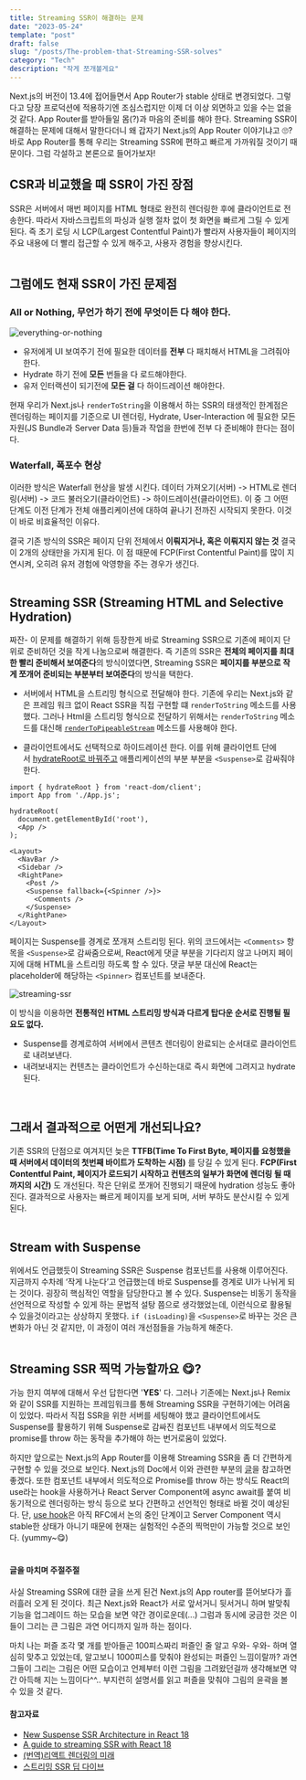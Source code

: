 ```yaml
---
title: Streaming SSR이 해결하는 문제
date: "2023-05-24"
template: "post"
draft: false
slug: "/posts/The-problem-that-Streaming-SSR-solves"
category: "Tech"
description: "작게 쪼개볼게요"
---
```

Next.js의 버전이 13.4에 접어들면서 App Router가 stable 상태로 변경되었다. 그렇다고 당장 프로덕션에 적용하기엔 조심스럽지만 이제 더 이상 외면하고 있을 수는 없을 것 같다. App Router를 받아들일 몸(?)과 마음의 준비를 해야 한다. Streaming SSR이 해결하는 문제에 대해서 말한다더니 왜 갑자기 Next.js의 App Router 이야기냐고 🙄? 바로 App Router를 통해 우리는 Streaming SSR에 편하고 빠르게 가까워질 것이기 때문이다. 그럼 각설하고 본론으로 들어가보자! 
## CSR과 비교했을 때 SSR이 가진 장점

SSR은 서버에서 매번 페이지를 HTML 형태로 완전히 렌더링한 후에 클라이언트로 전송한다. 따라서 자바스크립트의 파싱과 실행 절차 없이 첫 화면을 빠르게 그릴 수 있게 된다. 즉 초기 로딩 시 LCP(Largest Contentful Paint)가 빨라져 사용자들이 페이지의 주요 내용에 더 빨리 접근할 수 있게 해주고, 사용자 경험을 향상시킨다.
<br /><br />

## 그럼에도 현재 SSR이 가진 문제점
### All or Nothing, 무언가 하기 전에 무엇이든 다 해야 한다.
![everything-or-nothing](/media/everything-or-nothing.png)

- 유저에게 UI 보여주기 전에 필요한 데이터를 **전부** 다 패치해서 HTML을 그려줘야 한다.
- Hydrate 하기 전에 **모든** 번들을 다 로드해야한다.
- 유저 인터랙션이 되기전에 **모든 걸** 다 하이드레이션 해야한다.

현재 우리가 Next.js나 `renderToString`을 이용해서 하는 SSR의 태생적인 한계점은 렌더링하는 페이지를 기준으로 UI 렌더링, Hydrate, User-Interaction 에 필요한 모든 자원(JS Bundle과 Server Data 등)들과 작업을 한번에 전부 다 준비해야 한다는 점이다.

### Waterfall, 폭포수 현상

이러한 방식은 Waterfall 현상을 발생 시킨다. 데이터 가져오기(서버) -> HTML로 렌더링(서버) -> 코드 불러오기(클라이언트) -> 하이드레이션(클라이언트). 이 중 그 어떤 단계도 이전 단계가 전체 애플리케이션에 대하여 끝나기 전까진 시작되지 못한다. 이것이 바로 비효율적인 이유다.

결국 기존 방식의 SSR은 페이지 단위 전체에서 **이뤄지거나, 혹은 이뤄지지 않는 것** 결국 이 2개의 상태만을 가지게 된다. 이 점 때문에 FCP(First Contentful Paint)를 많이 지연시켜, 오히려 유저 경험에 악영향을 주는 경우가 생긴다.
<br /><br />

## Streaming SSR **(Streaming HTML and Selective Hydration)**

짜잔- 이 문제를 해결하기 위해 등장한게 바로 Streaming SSR으로 기존에 페이지 단위로 준비하던 것을 작게 나눔으로써 해결한다. 즉 기존의 SSR은 **전체의 페이지를 최대한 빨리 준비해서 보여준다**의 방식이였다면, Streaming SSR은 **페이지를 부분으로 작게 쪼개어 준비되는 부분부터 보여준다**의 방식을 택한다. 

- 서버에서 HTML을 스트리밍 형식으로 전달해야 한다. 기존에 우리는 Next.js와 같은 프레임 워크 없이 React SSR을 직접 구현할 떄 `renderToString` 메소드를 사용했다. 그러나 Html을 스트리밍 형식으로 전달하기 위해서는 `renderToString` 메소드를 대신해 [`renderToPipeableStream`](https://react.dev/reference/react-dom/server/renderToPipeableStream) 메소드를 사용해야 한다.

- 클라이언트에서도 선택적으로 하이드레이션 한다. 이를 위해 클라이언트 단에서 [hydrateRoot로 바꿔주고](https://github.com/reactwg/react-18/discussions/5) 애플리케이션의 부분 부분을 `<Suspense>`로 감싸줘야 한다.

```tsx
import { hydrateRoot } from 'react-dom/client';
import App from './App.js';

hydrateRoot(
  document.getElementById('root'),
  <App />
);

```


```tsx
<Layout>
  <NavBar />
  <Sidebar />
  <RightPane>
    <Post />
    <Suspense fallback={<Spinner />}>
      <Comments />
    </Suspense>
  </RightPane>
</Layout>
```


페이지는 Suspense를 경계로 쪼개져 스트리밍 된다. 위의 코드에서는 `<Comments>` 항목을 `<Suspense>`로 감싸줌으로써, React에게 댓글 부분을 기다리지 않고 나머지 페이지에 대해 HTML을 스트리밍 하도록 할 수 있다. 댓글 부분 대신에 React는 placeholder에 해당하는 `<Spinner>` 컴포넌트를 보내준다.

![streaming-ssr](/media/streaming-ssr.png)

이 방식을 이용하면 **전통적인 HTML 스트리밍 방식과 다르게 탑다운 순서로 진행될 필요도 없다.**

- Suspense를 경계로하여 서버에서 콘텐츠 렌더링이 완료되는 순서대로 클라이언트로 내려보낸다.
- 내려보내지는 컨텐츠는 클라이언트가 수신하는대로 즉시 화면에 그려지고 hydrate된다.
<br />

## 그래서 결과적으로 어떤게 개선되나요?

기존 SSR의 단점으로 여겨지던 늦은 **TTFB(Time To First Byte, 페이지를 요청했을 때 서버에서 데이터의 첫번째 바이트가 도착하는 시점)** 를 당길 수 있게 된다. **FCP(First Contentful Paint, 페이지가 로드되기 시작하고 컨텐츠의 일부가 화면에 렌더링 될 때 까지의 시간)** 도 개선된다. 작은 단위로 쪼개어 진행되기 때문에 hydration 성능도 좋아진다. 결과적으로 사용자는 빠르게 페이지를 보게 되며, 서버 부하도 분산시킬 수 있게 된다. 
<br /><br />


## Stream with Suspense

위에서도 언급했듯이 Streaming SSR은 Suspense 컴포넌트를 사용해 이루어진다. 지금까지 수차례 ‘작게 나눈다’고 언급했는데 바로 Suspense를 경계로 UI가 나뉘게 되는 것이다. 굉장히 핵심적인 역할을 담당한다고 볼 수 있다. 
Suspense는 비동기 동작을 선언적으로 작성할 수 있게 하는 문법적 설탕 쯤으로 생각했었는데, 이런식으로 활용될 수 있을것이라고는 상상하지 못했다. `if (isLoading)`을 `<Suspense>`로 바꾸는 것은 큰 변화가 아닌 것 같지만, 이 과정이 여러 개선점들을 가능하게 해준다.
<br /><br />

## Streaming SSR 찍먹 가능할까요 😋?
가능 한지 여부에 대해서 우선 답한다면 '**YES**' 다. 그러나 기존에는 Next.js나 Remix와 같이 SSR를 지원하는 프레임워크를 통해 Streaming SSR을 구현하기에는 어려움이 있었다. 따라서 직접 SSR을 위한 서버를 세팅해야 했고 클라이언트에서도 Suspense를 활용하기 위해 Suspense로 감싸진 컴포넌트 내부에서 의도적으로 promise를 throw 하는 동작을 추가해야 하는 번거로움이 있었다. 

하지만 앞으로는 Next.js의 App Router를 이용해 Streaming SSR을 좀 더 간편하게 구현할 수 있을 것으로 보인다. Next.js의 Doc에서 이와 관련한 부분의 [글](https://nextjs.org/docs/app/building-your-application/routing/loading-ui-and-streaming#streaming-with-suspense)을 참고하면 좋겠다. 또한 컴포넌트 내부에서 의도적으로 Promise를 throw 하는 방식도 React의 use라는 hook을 사용하거나 React Server Component에 async await를 붙여 비동기적으로 렌더링하는 방식 등으로 보다 간편하고 선언적인 형태로 바뀔 것이 예상된다. 단, [use hook](https://github.com/reactjs/rfcs/pull/229)은 아직 RFC에서 논의 중인 단계이고 Server Component 역시 stable한 상태가 아니기 때문에 현재는 실험적인 수준의 찍먹만이 가능할 것으로 보인다. (yummy~😋)
<br /><br />

#### 글을 마치며 주절주절
사실 Streaming SSR에 대한 글을 쓰게 된건 Next.js의 App router를 뜯어보다가 흘러흘러 오게 된 것이다. 최근 Next.js와 React가 서로 앞서거니 뒷서거니 하며 발맞춰 기능을 업그레이드 하는 모습을 보면 약간 경이로운데(...) 그럼과 동시에 궁금한 것은 이들이 그리는 큰 그림은 과연 어디까지 일까 하는 점이다.

마치 나는 퍼즐 조각 몇 개를 받아들곤 100피스짜리 퍼즐인 줄 알고 우와- 우와- 하며 열심히 맞추고 있었는데, 알고보니 1000피스를 맞춰야 완성되는 퍼즐인 느낌이랄까? 과연 그들이 그리는 그림은 어떤 모습이고 언제부터 이런 그림을 그려왔던걸까 생각해보면 약간 아득해 지는 느낌이다^^.. 부지런히 설명서를 읽고 퍼즐을 맞춰야 그림의 윤곽을 볼 수 있을 것 같다. 

#### 참고자료
* [New Suspense SSR Architecture in React 18](https://github.com/reactwg/react-18/discussions/37) 
* [A guide to streaming SSR with React 18](https://blog.logrocket.com/streaming-ssr-with-react-18/)
* [(번역)리액트 렌더링의 미래](https://junghan92.medium.com/%EB%B2%88%EC%97%AD-%EB%A6%AC%EC%95%A1%ED%8A%B8-%EB%A0%8C%EB%8D%94%EB%A7%81%EC%9D%98-%EB%AF%B8%EB%9E%98-5b7251bda66d)
* [스트리밍 SSR 딥 다이브](https://www.youtube.com/watch?v=9xl9X2pfHeI)